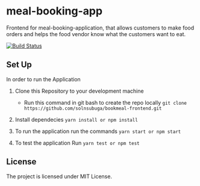 # meal-booking-app

Frontend for meal-booking-application, that allows customers to make food orders and helps the food vendor know what the customers want to eat.

[![Build Status](https://travis-ci.com/solnsubuga/bookmeal-frontend.svg?branch=master)](https://travis-ci.com/solnsubuga/bookmeal-frontend)

## Set Up

In order to run the Application

1.  Clone this Repository to your development machine

    * Run this command in git bash to create the repo locally
      `git clone https://github.com/solnsubuga/bookmeal-frontend.git`

2.  Install dependecies `yarn install or npm install`

3.  To run the application run the commands `yarn start or npm start`

4.  To test the application Run `yarn test or npm test`

## License

The project is licensed under MIT License.
